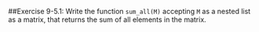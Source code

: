 ##Exercise 9-5.1: Write the function ```sum_all(M)``` accepting ```M``` as a nested list as a matrix, that returns the sum of all elements in the matrix.
